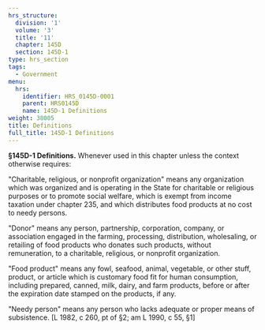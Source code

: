 ```yaml
---
hrs_structure:
  division: '1'
  volume: '3'
  title: '11'
  chapter: 145D
  section: 145D-1
type: hrs_section
tags:
  - Government
menu:
  hrs:
    identifier: HRS_0145D-0001
    parent: HRS0145D
    name: 145D-1 Definitions
weight: 38005
title: Definitions
full_title: 145D-1 Definitions
---
```

**§145D-1 Definitions.** Whenever used in this chapter unless the context otherwise requires:

"Charitable, religious, or nonprofit organization" means any organization which was organized and is operating in the State for charitable or religious purposes or to promote social welfare, which is exempt from income taxation under chapter 235, and which distributes food products at no cost to needy persons.

"Donor" means any person, partnership, corporation, company, or association engaged in the farming, processing, distribution, wholesaling, or retailing of food products who donates such products, without remuneration, to a charitable, religious, or nonprofit organization.

"Food product" means any fowl, seafood, animal, vegetable, or other stuff, product, or article which is customary food fit for human consumption, including prepared, canned, milk, dairy, and farm products, before or after the expiration date stamped on the products, if any.

"Needy person" means any person who lacks adequate or proper means of subsistence. [L 1982, c 260, pt of §2; am L 1990, c 55, §1]